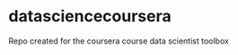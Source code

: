 datasciencecoursera
===================

Repo created for the coursera course data scientist toolbox
